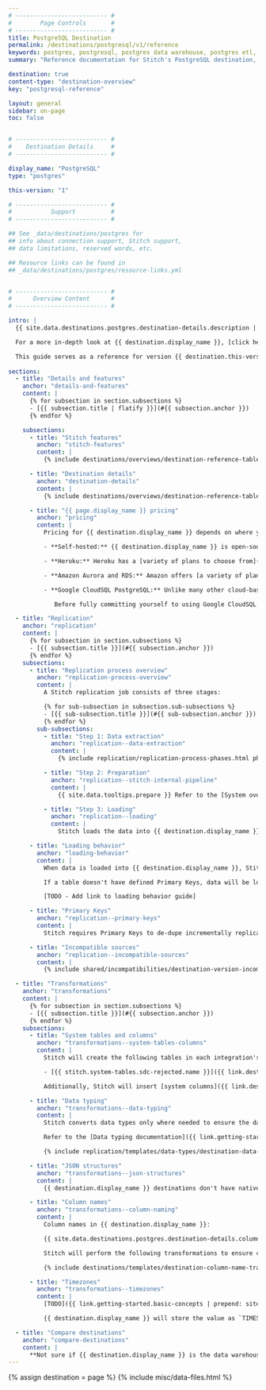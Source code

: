 ```yaml
---
# -------------------------- #
#        Page Controls       #
# -------------------------- #
title: PostgreSQL Destination
permalink: /destinations/postgresql/v1/reference
keywords: postgres, postgresql, postgres data warehouse, postgres etl, etl to postgres, postgresql data warehouse, etl to postgresql
summary: "Reference documentation for Stitch's PostgreSQL destination, including info about Stitch features, replication, and transformations."

destination: true
content-type: "destination-overview"
key: "postgresql-reference"

layout: general
sidebar: on-page
toc: false


# -------------------------- #
#    Destination Details     #
# -------------------------- #

display_name: "PostgreSQL"
type: "postgres"

this-version: "1"

# -------------------------- #
#           Support          #
# -------------------------- #

## See _data/destinations/postgres for
## info about connection support, Stitch support,
## data limitations, reserved words, etc.

## Resource links can be found in 
## _data/destinations/postgres/resource-links.yml


# -------------------------- #
#      Overview Content      #
# -------------------------- #

intro: |
  {{ site.data.destinations.postgres.destination-details.description | flatify }}

  For a more in-depth look at {{ destination.display_name }}, [click here]({{ site.data.destinations.postgres.resource-links.main-site }}){:target="new"}.

  This guide serves as a reference for version {{ destination.this-version }} of Stitch's {{ destination.display_name }} destination.
  
sections:
  - title: "Details and features"
    anchor: "details-and-features"
    content: |
      {% for subsection in section.subsections %}
      - [{{ subsection.title | flatify }}](#{{ subsection.anchor }})
      {% endfor %}

    subsections:
      - title: "Stitch features"
        anchor: "stitch-features"
        content: |
          {% include destinations/overviews/destination-reference-table.html category="stitch-details" %}

      - title: "Destination details"
        anchor: "destination-details"
        content: |
          {% include destinations/overviews/destination-reference-table.html category="destination-details" %}

      - title: "{{ page.display_name }} pricing"
        anchor: "pricing"
        content: |
          Pricing for {{ destination.display_name }} depends on where your instance is hosted.

          - **Self-hosted:** {{ destination.display_name }} is open-source, meaning you don't need to pay an upfront cost to obtain the necessary software. You may, however, have hosting and maintenance costs associated with the server housing the instance. You may have to do a little bit of internal number crunching to figure out these potential costs. 

          - **Heroku:** Heroku has a [variety of plans to choose from](https://www.heroku.com/pricing), and [a guide to help you select the right plan](https://devcenter.heroku.com/articles/heroku-postgres-plans){:target="new"} for you or your company.

          - **Amazon Aurora and RDS:** Amazon offers [a variety of plans](https://aws.amazon.com/rds/postgresql/pricing/) for both on-demand instances and Multi-AZ Deployment. To get an estimate of what your monthly bill might look like, check out their [monthly calculator]({{ site.data.destinations.postgres.resource-links.aws-calculator }}){:target="new"}.

          - **Google CloudSQL PostgreSQL:** Unlike many other cloud-based data warehouse solutions, [Google's pricing model]({{ site.data.destinations.postgres.resource-links.cloudsql-pricing }}){:target="new"} is based on **usage** and not a fixed-rate. This means that your bill can vary over time. 

             Before fully committing yourself to using Google CloudSQL PostgreSQL as your data warehouse, we recommend familiarizing yourself with Google's pricing model and [using their pricing calculator to estimate your potential costs]({{ site.data.destinations.postgres.resource-links.price-calculator }}){:target="new"}.

  - title: "Replication"
    anchor: "replication"
    content: |
      {% for subsection in section.subsections %}
      - [{{ subsection.title }}](#{{ subsection.anchor }})
      {% endfor %}
    subsections:
      - title: "Replication process overview"
        anchor: "replication-process-overview"
        content: |
          A Stitch replication job consists of three stages:

          {% for sub-subsection in subsection.sub-subsections %}
          - [{{ sub-subsection.title }}](#{{ sub-subsection.anchor }})
          {% endfor %}
        sub-subsections:
          - title: "Step 1: Data extraction"
            anchor: "replication--data-extraction"
            content: |
              {% include replication/replication-process-phases.html phase="data-extraction" %}

          - title: "Step 2: Preparation"
            anchor: "replication--stitch-internal-pipeline"
            content: |
              {{ site.data.tooltips.prepare }} Refer to the [System overview guide]({{ link.getting-started.basic-concepts | prepend: site.baseurl | append: "#system-architecture--preparing" }}) for a more detailed explanation of the Preparation phase.

          - title: "Step 3: Loading"
            anchor: "replication--loading"
            content: |
              Stitch loads the data into {{ destination.display_name }}.

      - title: "Loading behavior"
        anchor: "loading-behavior"
        content: |
          When data is loaded into {{ destination.display_name }}, Stitch will upsert the data. This means that existing rows are updated in tables with [defined Primary Keys](#replication--primary-keys). A single version of a row will exist in the table.

          If a table doesn't have defined Primary Keys, data will be loaded in an Append-Only fashion. New rows and modifications to existing rows will be appended at the end of the table. Multiple versions of a row can exist in a table, creating a log of how a row changed over time.

          [TODO - Add link to loading behavior guide]

      - title: "Primary Keys"
        anchor: "replication--primary-keys"
        content: |
          Stitch requires Primary Keys to de-dupe incrementally replicated data. When tables are created in the destination, Stitch will apply [Primary Key constraints](https://www.postgresql.org/docs/10/static/ddl-constraints.html#DDL-CONSTRAINTS-PRIMARY-KEYS){:target="new"} to columns used as Primary Keys. Primary Key constraints require that column values be unique and not null.

      - title: "Incompatible sources"
        anchor: "replication--incompatible-sources"
        content: |
          {% include shared/incompatibilities/destination-version-incompatibilities.html %}

  - title: "Transformations"
    anchor: "transformations"
    content: |
      {% for subsection in section.subsections %}
      - [{{ subsection.title }}](#{{ subsection.anchor }})
      {% endfor %}
    subsections:
      - title: "System tables and columns"
        anchor: "transformations--system-tables-columns"
        content: |
          Stitch will create the following tables in each integration's dataset:

          - [{{ stitch.system-tables.sdc-rejected.name }}]({{ link.destinations.storage.rejected-records | prepend: site.baseurl }})

          Additionally, Stitch will insert [system columns]({{ link.destinations.storage.system-tables-and-columns | prepend: site.baseurl }}) (prepended with `{{ system-column.prefix }}`) into each table.

      - title: "Data typing"
        anchor: "transformations--data-typing"
        content: |
          Stitch converts data types only where needed to ensure the data is accepted by {{ destination.display_name }}. In the table below are the data types Stitch supports for {{ destination.display_name }} destinations, and the Stitch types they map to.

          Refer to the [Data typing documentation]({{ link.getting-started.basic-concepts | prepend: site.baseurl | append: "#data-typing" }}) for more info.

          {% include replication/templates/data-types/destination-data-types.html display-intro=true %}

      - title: "JSON structures"
        anchor: "transformations--json-structures"
        content: |
          {{ destination.display_name }} destinations don't have native support for nested data structures. To ensure nested data can be loaded, Stitch will flatten objects and arrays into columns and subtables, respectively. For more info and examples, refer to the [Handling nested data structures guide]({{ link.destinations.storage.nested-structures | prepend: site.baseurl }}).

      - title: "Column names"
        anchor: "transformations--column-naming"
        content: |
          Column names in {{ destination.display_name }}:

          {{ site.data.destinations.postgres.destination-details.column-name-rules | flatify | markdownify }}

          Stitch will perform the following transformations to ensure column names adhere to the rules imposed by {{ destination.display_name }}:

          {% include destinations/templates/destination-column-name-transformations.html %}

      - title: "Timezones"
        anchor: "transformations--timezones"
        content: |
          [TODO]({{ link.getting-started.basic-concepts | prepend: site.baseurl | append: "#timezones" }})

          {{ destination.display_name }} will store the value as `TIMESTAMP WITH TIMEZONE`. In {{ destination.display_name }}, this data is stored with timezone information and expressed as UTC.

  - title: "Compare destinations"
    anchor: "compare-destinations"
    content: |
      **Not sure if {{ destination.display_name }} is the data warehouse for you?** Check out the [Choosing a Stitch Destination]({{ link.destinations.overviews.choose-destination | prepend: site.baseurl }}) guide to compare each of Stitch's destination offerings.
---
```

{% assign destination = page %}
{% include misc/data-files.html %}